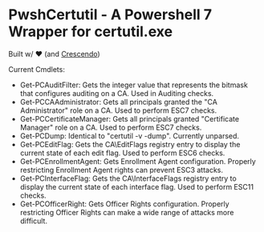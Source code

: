 # PwshCertutil - A Powershell 7 Wrapper for certutil.exe
Built w/ ❤️ (and [Crescendo](https://github.com/PowerShell/Crescendo)) 

Current Cmdlets:
* Get-PCAuditFilter: Gets the integer value that represents the bitmask that configures auditing on a CA. Used in Auditing checks.
* Get-PCCAAdministrator: Gets all principals granted the "CA Administrator" role on a CA. Used to perform ESC7 checks.
* Get-PCCertificateManager: Gets all principals granted "Certificate Manager" role on a CA. Used to perform ESC7 checks.
* Get-PCDump: Identical to "certutil -v -dump". Currently unparsed.
* Get-PCEditFlag: Gets the CA\EditFlags registry entry to display the current state of each edit flag. Used to perform ESC6 checks.
* Get-PCEnrollmentAgent: Gets Enrollment Agent configuration. Properly restricting Enrollment Agent rights can prevent ESC3 attacks.
* Get-PCInterfaceFlag: Gets the CA\InterfaceFlags registry entry to display the current state of each interface flag. Used to perform ESC11 checks.
* Get-PCOfficerRight: Gets Officer Rights configuration. Properly restricting Officer Rights can make a wide range of attacks more difficult.